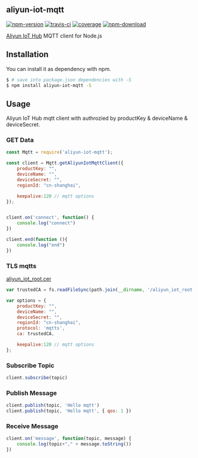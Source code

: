 ## aliyun-iot-mqtt

[![npm-version](https://img.shields.io/npm/v/aliyun-iot-mqtt.svg)](https://npmjs.org/package/aliyun-iot-mqtt)
[![travis-ci](https://travis-ci.org/xihu-fm/aliyun-iot-mqtt.svg?branch=master)](https://travis-ci.org/xihu-fm/aliyun-iot-mqtt)
[![coverage](https://coveralls.io/repos/github/xihu-fm/aliyun-iot-mqtt/badge.svg?branch=master)](https://coveralls.io/github/xihu-fm/aliyun-iot-mqtt?branch=master)
[![npm-download](https://img.shields.io/npm/dm/aliyun-iot-mqtt.svg)](https://npmjs.org/package/aliyun-iot-mqtt)

[Aliyun IoT Hub](https://www.aliyun.com/product/iot) MQTT client for Node.js


## Installation

You can install it as dependency with npm.

```sh
$ # save into package.json dependencies with -S
$ npm install aliyun-iot-mqtt -S
```

## Usage

Aliyun IoT Hub mqtt client with authrozied by productKey & deviceName & deviceSecret.


### GET Data 

```js
const Mqtt = require('aliyun-iot-mqtt');

const client = Mqtt.getAliyunIotMqttClient({
    productKey: "",
    deviceName: "",
    deviceSecret: "",
    regionId: "cn-shanghai",

    keepalive:120 // mqtt options
});


client.on('connect', function() {
    console.log("connect")
})

client.end(function (){
    console.log("end")
})

```

### TLS mqtts
[aliyun_iot_root.cer](http://aliyun-iot.oss-cn-hangzhou.aliyuncs.com/cert_pub/root.crt)

```js
var trustedCA = fs.readFileSync(path.join(__dirname, '/aliyun_iot_root.cer'))

var options = {
    productKey: "",
    deviceName: "",
    deviceSecret: "",
    regionId: "cn-shanghai",
    protocol: 'mqtts',
    ca: trustedCA,

    keepalive:120 // mqtt options
};

```

### Subscribe Topic 

```js
client.subscribe(topic)

```
### Publish Message 

```js
client.publish(topic, 'Hello mqtt')
client.publish(topic, 'Hello mqtt', { qos: 1 })

```

### Receive Message 

```js
client.on('message', function(topic, message) {
    console.log(topic+"," + message.toString())
})

```
